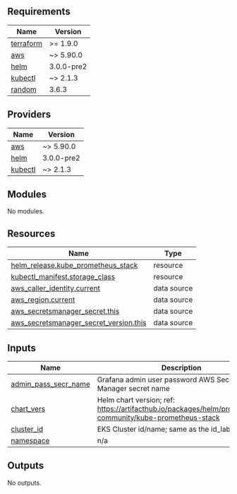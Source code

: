 <!-- BEGIN_TF_DOCS -->
## Requirements

| Name | Version |
|------|---------|
| <a name="requirement_terraform"></a> [terraform](#requirement\_terraform) | >= 1.9.0 |
| <a name="requirement_aws"></a> [aws](#requirement\_aws) | ~> 5.90.0 |
| <a name="requirement_helm"></a> [helm](#requirement\_helm) | 3.0.0-pre2 |
| <a name="requirement_kubectl"></a> [kubectl](#requirement\_kubectl) | ~> 2.1.3 |
| <a name="requirement_random"></a> [random](#requirement\_random) | 3.6.3 |

## Providers

| Name | Version |
|------|---------|
| <a name="provider_aws"></a> [aws](#provider\_aws) | ~> 5.90.0 |
| <a name="provider_helm"></a> [helm](#provider\_helm) | 3.0.0-pre2 |
| <a name="provider_kubectl"></a> [kubectl](#provider\_kubectl) | ~> 2.1.3 |

## Modules

No modules.

## Resources

| Name | Type |
|------|------|
| [helm_release.kube_prometheus_stack](https://registry.terraform.io/providers/hashicorp/helm/3.0.0-pre2/docs/resources/release) | resource |
| [kubectl_manifest.storage_class](https://registry.terraform.io/providers/alekc/kubectl/latest/docs/resources/manifest) | resource |
| [aws_caller_identity.current](https://registry.terraform.io/providers/hashicorp/aws/latest/docs/data-sources/caller_identity) | data source |
| [aws_region.current](https://registry.terraform.io/providers/hashicorp/aws/latest/docs/data-sources/region) | data source |
| [aws_secretsmanager_secret.this](https://registry.terraform.io/providers/hashicorp/aws/latest/docs/data-sources/secretsmanager_secret) | data source |
| [aws_secretsmanager_secret_version.this](https://registry.terraform.io/providers/hashicorp/aws/latest/docs/data-sources/secretsmanager_secret_version) | data source |

## Inputs

| Name | Description | Type | Default | Required |
|------|-------------|------|---------|:--------:|
| <a name="input_admin_pass_secr_name"></a> [admin\_pass\_secr\_name](#input\_admin\_pass\_secr\_name) | Grafana admin user password AWS Secrets Manager secret name | `string` | n/a | yes |
| <a name="input_chart_vers"></a> [chart\_vers](#input\_chart\_vers) | Helm chart version; ref: https://artifacthub.io/packages/helm/prometheus-community/kube-prometheus-stack | `string` | n/a | yes |
| <a name="input_cluster_id"></a> [cluster\_id](#input\_cluster\_id) | EKS Cluster id/name; same as the id\_label | `string` | n/a | yes |
| <a name="input_namespace"></a> [namespace](#input\_namespace) | n/a | `string` | `"monitoring"` | no |

## Outputs

No outputs.
<!-- END_TF_DOCS -->